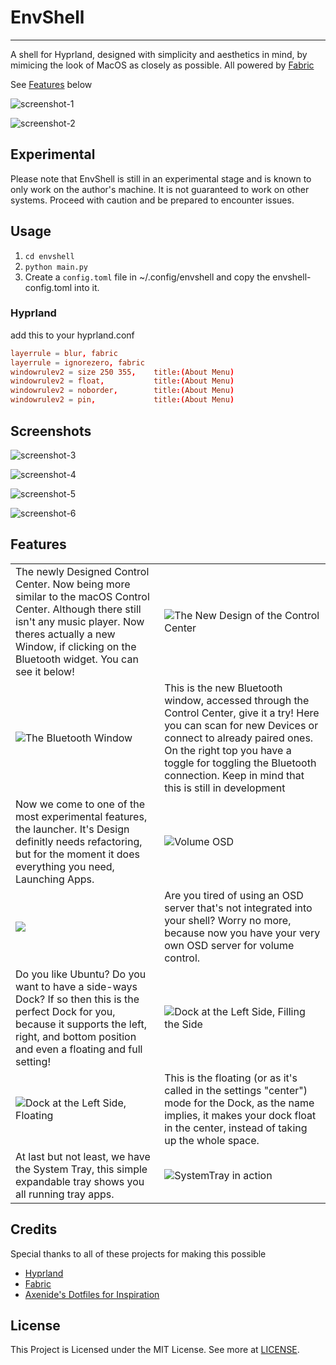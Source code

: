 # EnvShell

---

A shell for Hyprland, designed with simplicity and aesthetics in mind, by mimicing the look of MacOS as closely as possible.
All powered by [Fabric](https://github.com/Fabric-Development/fabric)

See [Features](#features) below

![screenshot-1](https://raw.githubusercontent.com/E3nviction/envshell/refs/heads/master/assets/screenshot-1.png)

![screenshot-2](https://raw.githubusercontent.com/E3nviction/envshell/refs/heads/master/assets/screenshot-2.png)

## Experimental

Please note that EnvShell is still in an experimental stage and is known to only work on the author's machine. It is not guaranteed to work on other systems. Proceed with caution and be prepared to encounter issues.

## Usage

1. `cd envshell`
2. `python main.py`
3. Create a `config.toml` file in ~/.config/envshell and copy the envshell-config.toml into it.

### Hyprland

add this to your hyprland.conf

```conf
layerrule = blur, fabric
layerrule = ignorezero, fabric
windowrulev2 = size 250 355,    title:(About Menu)
windowrulev2 = float,           title:(About Menu)
windowrulev2 = noborder,        title:(About Menu)
windowrulev2 = pin,             title:(About Menu)
```

## Screenshots

![screenshot-3](https://raw.githubusercontent.com/E3nviction/envshell/refs/heads/master/assets/screenshot-3.png)

![screenshot-4](https://raw.githubusercontent.com/E3nviction/envshell/refs/heads/master/assets/screenshot-4.png)

![screenshot-5](https://raw.githubusercontent.com/E3nviction/envshell/refs/heads/master/assets/screenshot-5.png)

![screenshot-6](https://raw.githubusercontent.com/E3nviction/envshell/refs/heads/master/assets/screenshot-6.png)

## Features

| | |
| --- | --- |
| The newly Designed Control Center. Now being more similar to the macOS Control Center. Although there still isn't any music player. Now theres actually a new Window, if clicking on the Bluetooth widget. You can see it below! | ![The New Design of the Control Center](https://raw.githubusercontent.com/E3nviction/envshell/refs/heads/master/assets/screenshot-new-cc.png) |
| ![The Bluetooth Window](https://raw.githubusercontent.com/E3nviction/envshell/refs/heads/master/assets/screenshot-bluetooth.png) | This is the new Bluetooth window, accessed through the Control Center, give it a try! Here you can scan for new Devices or connect to already paired ones. On the right top you have a toggle for toggling the Bluetooth connection. Keep in mind that this is still in development |
| Now we come to one of the most experimental features, the launcher. It's Design definitly needs refactoring, but for the moment it does everything you need, Launching Apps. | ![Volume OSD](https://raw.githubusercontent.com/E3nviction/envshell/refs/heads/master/assets/screenshot-launcher.png) |
| ![](https://raw.githubusercontent.com/E3nviction/envshell/refs/heads/master/assets/screenshot-osd.png) | Are you tired of using an OSD server that's not integrated into your shell? Worry no more, because now you have your very own OSD server for volume control. |
| Do you like Ubuntu? Do you want to have a side-ways Dock? If so then this is the perfect Dock for you, because it supports the left, right, and bottom position and even a floating and full setting! | ![Dock at the Left Side, Filling the Side](https://raw.githubusercontent.com/E3nviction/envshell/refs/heads/master/assets/screenshot-left-dock-full.png) |
| ![Dock at the Left Side, Floating](https://raw.githubusercontent.com/E3nviction/envshell/refs/heads/master/assets/screenshot-left-dock-center.png) | This is the floating (or as it's called in the settings "center") mode for the Dock, as the name implies, it makes your dock float in the center, instead of taking up the whole space. |
| At last but not least, we have the System Tray, this simple expandable tray shows you all running tray apps. | ![SystemTray in action](https://raw.githubusercontent.com/E3nviction/envshell/refs/heads/master/assets/screenshot-systray.png) |

## Credits

Special thanks to all of these projects for making this possible

- [Hyprland](https://github.com/hyprwm/Hyprland)
- [Fabric](https://github.com/Fabric-Development/fabric)
- [Axenide's Dotfiles for Inspiration](https://github.com/Axenide/Dotfiles)

## License

This Project is Licensed under the MIT License. See more at [LICENSE](license).
